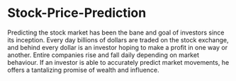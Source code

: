 # Stock-Price-Prediction

Predicting the stock market has been the bane and goal of investors since its inception. Every day billions of dollars are traded on the stock exchange, and behind every dollar is an investor hoping to make a profit in one way or another.  Entire companies rise and fall daily depending on market behaviour. If an investor is able to accurately predict market movements, he offers a tantalizing promise of wealth and influence. 
